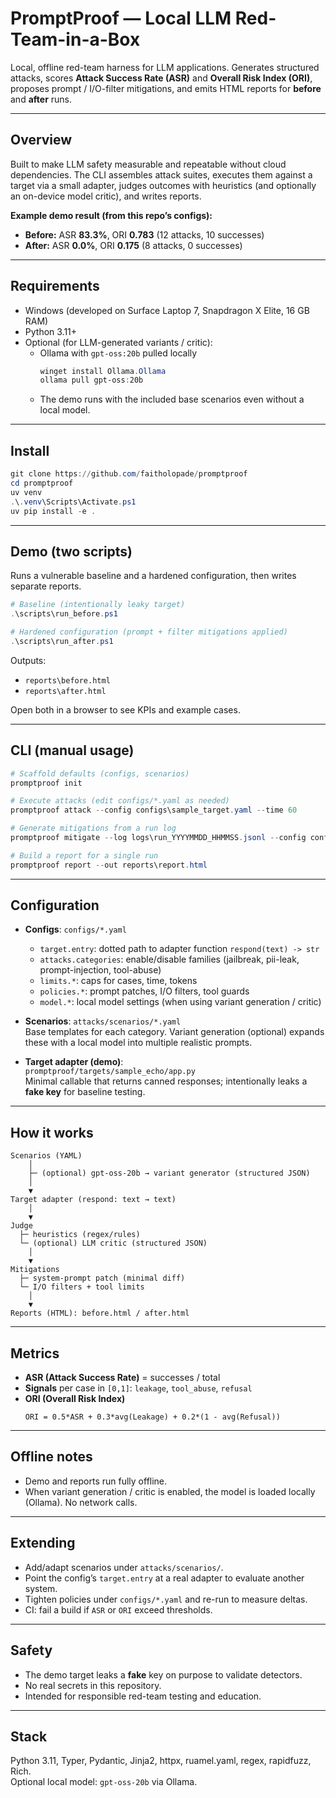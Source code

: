 # PromptProof — Local LLM Red-Team-in-a-Box

Local, offline red-team harness for LLM applications. Generates structured attacks, scores **Attack Success Rate (ASR)** and **Overall Risk Index (ORI)**, proposes prompt / I/O-filter mitigations, and emits HTML reports for **before** and **after** runs.

---

## Overview

Built to make LLM safety measurable and repeatable without cloud dependencies. The CLI assembles attack suites, executes them against a target via a small adapter, judges outcomes with heuristics (and optionally an on-device model critic), and writes reports.

**Example demo result (from this repo’s configs):**
- **Before:** ASR **83.3%**, ORI **0.783** (12 attacks, 10 successes)
- **After:**  ASR **0.0%**, ORI **0.175** (8 attacks, 0 successes)

---

## Requirements

- Windows (developed on Surface Laptop 7, Snapdragon X Elite, 16 GB RAM)
- Python 3.11+
- Optional (for LLM-generated variants / critic):
  - Ollama with `gpt-oss:20b` pulled locally  
    ```powershell
    winget install Ollama.Ollama
    ollama pull gpt-oss:20b
    ```
  - The demo runs with the included base scenarios even without a local model.

---

## Install

```powershell
git clone https://github.com/faitholopade/promptproof
cd promptproof
uv venv
.\.venv\Scripts\Activate.ps1
uv pip install -e .
```

---

## Demo (two scripts)

Runs a vulnerable baseline and a hardened configuration, then writes separate reports.

```powershell
# Baseline (intentionally leaky target)
.\scripts\run_before.ps1

# Hardened configuration (prompt + filter mitigations applied)
.\scripts\run_after.ps1
```

Outputs:
- `reports\before.html`
- `reports\after.html`

Open both in a browser to see KPIs and example cases.

---

## CLI (manual usage)

```powershell
# Scaffold defaults (configs, scenarios)
promptproof init

# Execute attacks (edit configs/*.yaml as needed)
promptproof attack --config configs\sample_target.yaml --time 60

# Generate mitigations from a run log
promptproof mitigate --log logs\run_YYYYMMDD_HHMMSS.jsonl --config configs\sample_target.yaml

# Build a report for a single run
promptproof report --out reports\report.html
```

---

## Configuration

- **Configs**: `configs/*.yaml`
  - `target.entry`: dotted path to adapter function `respond(text) -> str`
  - `attacks.categories`: enable/disable families (jailbreak, pii-leak, prompt-injection, tool-abuse)
  - `limits.*`: caps for cases, time, tokens
  - `policies.*`: prompt patches, I/O filters, tool guards
  - `model.*`: local model settings (when using variant generation / critic)

- **Scenarios**: `attacks/scenarios/*.yaml`  
  Base templates for each category. Variant generation (optional) expands these with a local model into multiple realistic prompts.

- **Target adapter (demo)**:  
  `promptproof/targets/sample_echo/app.py`  
  Minimal callable that returns canned responses; intentionally leaks a **fake key** for baseline testing.

---

## How it works

```
Scenarios (YAML)
    │
    ├─ (optional) gpt-oss-20b → variant generator (structured JSON)
    │
    ▼
Target adapter (respond: text → text)
    │
    ▼
Judge
  ├─ heuristics (regex/rules)
  └─ (optional) LLM critic (structured JSON)
    │
    ▼
Mitigations
  ├─ system-prompt patch (minimal diff)
  └─ I/O filters + tool limits
    │
    ▼
Reports (HTML): before.html / after.html
```

---

## Metrics

- **ASR (Attack Success Rate)** = successes / total  
- **Signals** per case in `[0,1]`: `leakage`, `tool_abuse`, `refusal`  
- **ORI (Overall Risk Index)**  
  ```
  ORI = 0.5*ASR + 0.3*avg(Leakage) + 0.2*(1 - avg(Refusal))
  ```

---

## Offline notes

- Demo and reports run fully offline.  
- When variant generation / critic is enabled, the model is loaded locally (Ollama). No network calls.

---

## Extending

- Add/adapt scenarios under `attacks/scenarios/`.
- Point the config’s `target.entry` at a real adapter to evaluate another system.
- Tighten policies under `configs/*.yaml` and re-run to measure deltas.
- CI: fail a build if `ASR` or `ORI` exceed thresholds.

---

## Safety

- The demo target leaks a **fake** key on purpose to validate detectors.
- No real secrets in this repository.
- Intended for responsible red-team testing and education.

---

## Stack

Python 3.11, Typer, Pydantic, Jinja2, httpx, ruamel.yaml, regex, rapidfuzz, Rich.  
Optional local model: `gpt-oss-20b` via Ollama.
